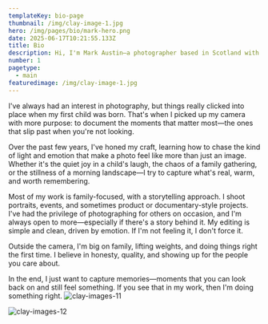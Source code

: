 ```yaml
---
templateKey: bio-page
thumbnail: /img/clay-image-1.jpg
hero: /img/pages/bio/mark-hero.png
date: 2025-06-17T10:21:55.133Z
title: Bio
description: Hi, I'm Mark Austin—a photographer based in Scotland with a love for capturing real, candid moments.
number: 1
pagetype:
  - main
featuredimage: /img/clay-image-1.jpg
---
```

I've always had an interest in photography, but things really clicked into place when my first child was born. That's when I picked up my camera with more purpose: to document the moments that matter most—the ones that slip past when you're not looking.

Over the past few years, I've honed my craft, learning how to chase the kind of light and emotion that make a photo feel like more than just an image. Whether it's the quiet joy in a child's laugh, the chaos of a family gathering, or the stillness of a morning landscape—I try to capture what's real, warm, and worth remembering.

Most of my work is family-focused, with a storytelling approach. I shoot portraits, events, and sometimes product or documentary-style projects. I've had the privilege of photographing for others on occasion, and I'm always open to more—especially if there's a story behind it. My editing is simple and clean, driven by emotion. If I'm not feeling it, I don't force it.

Outside the camera, I'm big on family, lifting weights, and doing things right the first time. I believe in honesty, quality, and showing up for the people you care about.

In the end, I just want to capture memories—moments that you can look back on and still feel something. If you see that in my work, then I'm doing something right.
![clay-images-11](/img/clay-images-11.jpg)

![clay-images-12](/img/clay-images-12.jpg)



